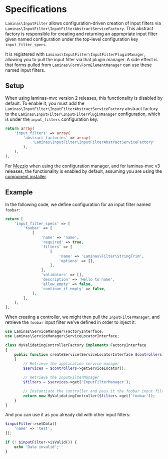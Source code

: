 # Specifications

`Laminas\InputFilter` allows configuration-driven creation of input filters via
`Laminas\InputFilter\InputFilterAbstractServiceFactory`. This abstract factory is
responsible for creating and returning an appropriate input filter given named
configuration under the top-level configuration key `input_filter_specs`.

It is registered with `Laminas\InputFilter\InputFilterPluginManager`, allowing you
to pull the input filter via that plugin manager. A side effect is that forms
pulled from `Laminas\Form\FormElementManager` can use these named input filters.

## Setup

When using laminas-mvc version 2 releases, this functionality is disabled by
default.  To enable it, you must add the
`Laminas\InputFilter\InputFilterAbstractServiceFactory` abstract factory to the
`Laminas\InputFilter\InputFilterPluginManager` configuration, which is under the
`input_filters` configuration key.

```php
return array(
    'input_filters' => array(
        'abstract_factories' => array(
            'Laminas\InputFilter\InputFilterAbstractServiceFactory'
        ),
    ),
);
```

For [Mezzio](https://docs.mezzio.dev/mezzio/) when using
the configuration manager, and for laminas-mvc v3 releases, the functionality is
enabled by default, assuming you are using the
[component installer](https://docs.laminas.dev/laminas-component-installer/).

## Example

In the following code, we define configuration for an input filter named `foobar`:

```php
return [
    'input_filter_specs' => [
        'foobar' => [
            [
                'name' => 'name',
                'required' => true,
                'filters' => [
                    [
                        'name' => 'Laminas\Filter\StringTrim',
                        'options' => [],
                    ],
                ],
                'validators' => [],
                'description' => 'Hello to name',
                'allow_empty' => false,
                'continue_if_empty' => false,
            ],
        ],
    ],
];
```

When creating a controller, we might then pull the `InputFilterManager`, and
retrieve the `foobar` input filter we've defined in order to inject it:

```php
use Laminas\ServiceManager\FactoryInterface;
use Laminas\ServiceManager\ServiceLocatorInterface;

class MyValidatingControllerFactory implements FactoryInterface
{
    public function createService(ServiceLocatorInterface $controllers)
    {
        // Retrieve the application service manager
        $services = $controllers->getServiceLocator();

        // Retrieve the InputFilterManager
        $filters = $services->get('InputFilterManager');

        // Instantiate the controller and pass it the foobar input filter
        return new MyValidatingController($filters->get('foobar'));
    }
}
```

And you can use it as you already did with other input filters:

```php
$inputFilter->setData([
    'name' => 'test',
]);

if (! $inputFilter->isValid()) {
    echo 'Data invalid';
}
```
